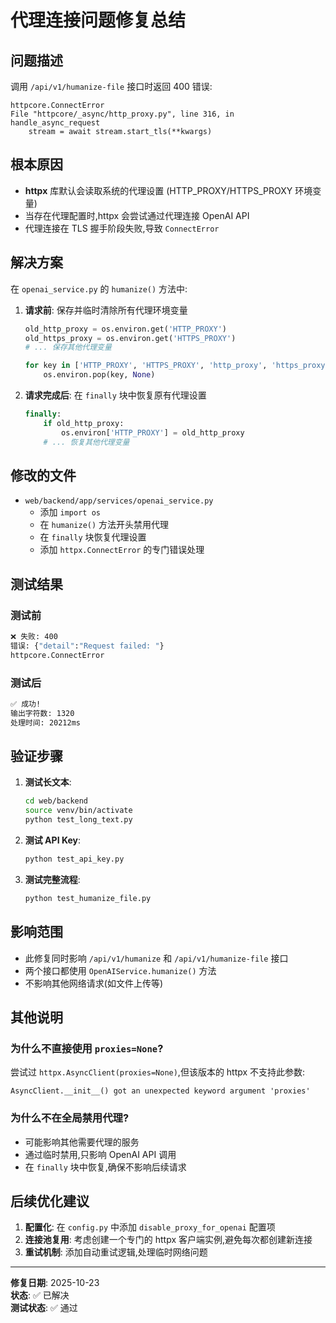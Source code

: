 # 代理连接问题修复总结

## 问题描述

调用 `/api/v1/humanize-file` 接口时返回 400 错误:
```
httpcore.ConnectError
File "httpcore/_async/http_proxy.py", line 316, in handle_async_request
    stream = await stream.start_tls(**kwargs)
```

## 根本原因

- **httpx** 库默认会读取系统的代理设置 (HTTP_PROXY/HTTPS_PROXY 环境变量)
- 当存在代理配置时,httpx 会尝试通过代理连接 OpenAI API
- 代理连接在 TLS 握手阶段失败,导致 `ConnectError`

## 解决方案

在 `openai_service.py` 的 `humanize()` 方法中:

1. **请求前**: 保存并临时清除所有代理环境变量
   ```python
   old_http_proxy = os.environ.get('HTTP_PROXY')
   old_https_proxy = os.environ.get('HTTPS_PROXY')
   # ... 保存其他代理变量
   
   for key in ['HTTP_PROXY', 'HTTPS_PROXY', 'http_proxy', 'https_proxy']:
       os.environ.pop(key, None)
   ```

2. **请求完成后**: 在 `finally` 块中恢复原有代理设置
   ```python
   finally:
       if old_http_proxy:
           os.environ['HTTP_PROXY'] = old_http_proxy
       # ... 恢复其他代理变量
   ```

## 修改的文件

- `web/backend/app/services/openai_service.py`
  - 添加 `import os`
  - 在 `humanize()` 方法开头禁用代理
  - 在 `finally` 块恢复代理设置
  - 添加 `httpx.ConnectError` 的专门错误处理

## 测试结果

### 测试前
```bash
❌ 失败: 400
错误: {"detail":"Request failed: "}
httpcore.ConnectError
```

### 测试后
```bash
✅ 成功!
输出字符数: 1320
处理时间: 20212ms
```

## 验证步骤

1. **测试长文本**:
   ```bash
   cd web/backend
   source venv/bin/activate
   python test_long_text.py
   ```

2. **测试 API Key**:
   ```bash
   python test_api_key.py
   ```

3. **测试完整流程**:
   ```bash
   python test_humanize_file.py
   ```

## 影响范围

- 此修复同时影响 `/api/v1/humanize` 和 `/api/v1/humanize-file` 接口
- 两个接口都使用 `OpenAIService.humanize()` 方法
- 不影响其他网络请求(如文件上传等)

## 其他说明

### 为什么不直接使用 `proxies=None`?

尝试过 `httpx.AsyncClient(proxies=None)`,但该版本的 httpx 不支持此参数:
```
AsyncClient.__init__() got an unexpected keyword argument 'proxies'
```

### 为什么不在全局禁用代理?

- 可能影响其他需要代理的服务
- 通过临时禁用,只影响 OpenAI API 调用
- 在 `finally` 块中恢复,确保不影响后续请求

## 后续优化建议

1. **配置化**: 在 `config.py` 中添加 `disable_proxy_for_openai` 配置项
2. **连接池复用**: 考虑创建一个专门的 httpx 客户端实例,避免每次都创建新连接
3. **重试机制**: 添加自动重试逻辑,处理临时网络问题

---

**修复日期**: 2025-10-23  
**状态**: ✅ 已解决  
**测试状态**: ✅ 通过

